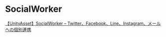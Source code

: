 # SocialWorker
[【UnityAsset】SocialWorker – Twitter、Facebook、Line、Instagram、メールへの個別連携](http://okamura0510.jp/開発ブログ/socialworker/)
